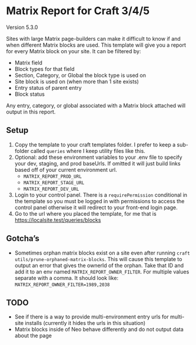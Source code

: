 # Matrix Report for Craft 3/4/5

Version 5.3.0

Sites with large Matrix page-builders can make it difficult to know if and when different Matrix blocks are used. This template will give you a report for every Matrix block on your site. It can be filtered by:

- Matrix field
- Block types for that field
- Section, Category, or Global the block type is used on
- Site block is used on (when more than 1 site exists)
- Entry status of parent entry
- Block status

Any entry, category, or global associated with a Matrix block attached will output in this report.

## Setup

1. Copy the template to your craft templates folder. I prefer to keep a sub-folder called `queries` where I keep utility files like this.
2. Optional: add these environment variables to your .env file to specify your dev, staging, and prod baseUrls. If omitted it will just build links based off of your current environment url.
   - `MATRIX_REPORT_PROD_URL`
   - `MATRIX_REPORT_STAGE_URL`
   - `MATRIX_REPORT_DEV_URL`
3. Login to your control panel. There is a `requirePermission` conditional in the template so you must be logged in with permissions to access the control panel otherwise it will redirect to your front-end login page.
4. Go to the url where you placed the template, for me that is https://localsite.test/queries/blocks

## Gotcha’s

- Sometimes orphan matrix blocks exist on a site even after running `craft utils/prune-orphaned-matrix-blocks`. This will cause this template to output an error that gives the ownerId of the orphan. Take that ID and add it to an env named `MATRIX_REPORT_OWNER_FILTER`. For multiple values separate with a comma. It should look like: `MATRIX_REPORT_OWNER_FILTER=1989,2038`

## TODO

- See if there is a way to provide multi-environment entry urls for multi-site installs (currently it hides the urls in this situation)
- Matrix blocks inside of Neo behave differently and do not output data about the page
